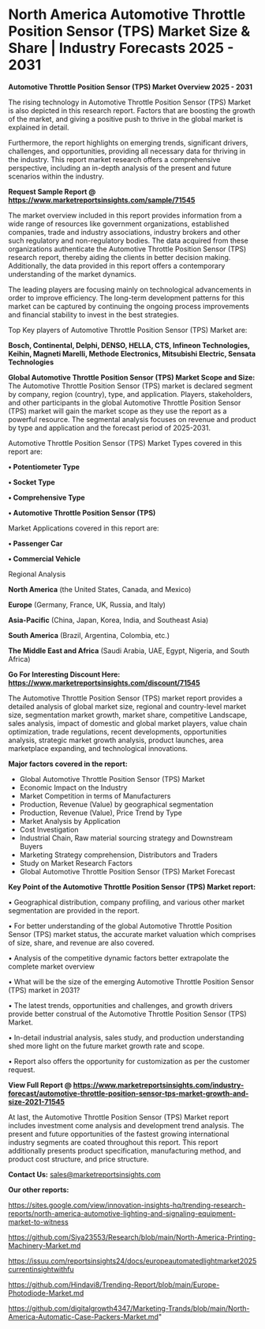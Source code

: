 # North America Automotive Throttle Position Sensor (TPS) Market Size & Share | Industry Forecasts 2025 - 2031

<Strong> Automotive Throttle Position Sensor (TPS) Market Overview 2025 - 2031</strong>

The rising technology in Automotive Throttle Position Sensor (TPS) Market is also depicted in this research report. Factors that are boosting the growth of the market, and giving a positive push to thrive in the global market is explained in detail.

Furthermore, the report highlights on emerging trends, significant drivers, challenges, and opportunities, providing all necessary data for thriving in the industry. This report market research offers a comprehensive perspective, including an in-depth analysis of the present and future scenarios within the industry.

<strong>Request Sample Report @ <a href=https://www.marketreportsinsights.com/sample/71545>https://www.marketreportsinsights.com/sample/71545</a></strong>

The market overview included in this report provides information from a wide range of resources like government organizations, established companies, trade and industry associations, industry brokers and other such regulatory and non-regulatory bodies. The data acquired from these organizations authenticate the Automotive Throttle Position Sensor (TPS) research report, thereby aiding the clients in better decision making. Additionally, the data provided in this report offers a contemporary understanding of the market dynamics.

The leading players are focusing mainly on technological advancements in order to improve efficiency. The long-term development patterns for this market can be captured by continuing the ongoing process improvements and financial stability to invest in the best strategies.

Top Key players of Automotive Throttle Position Sensor (TPS) Market are:

<strong>Bosch, Continental, Delphi, DENSO, HELLA, CTS, Infineon Technologies, Keihin, Magneti Marelli, Methode Electronics, Mitsubishi Electric, Sensata Technologies</strong>

<strong><b>Global Automotive Throttle Position Sensor (TPS) Market Scope and Size:</b></strong>
The Automotive Throttle Position Sensor (TPS) market is declared segment by company, region (country), type, and application. Players, stakeholders, and other participants in the global Automotive Throttle Position Sensor (TPS) market will gain the market scope as they use the report as a powerful resource. The segmental analysis focuses on revenue and product by type and application and the forecast period of 2025-2031.

Automotive Throttle Position Sensor (TPS) Market Types covered in this report are:

<strong>• Potentiometer Type

• Socket Type

• Comprehensive Type

• Automotive Throttle Position Sensor (TPS)</strong>

Market Applications covered in this report are:

<strong>• Passenger Car

• Commercial Vehicle</strong> 

Regional Analysis

<strong>North America</strong> (the United States, Canada, and Mexico)

<strong>Europe</strong> (Germany, France, UK, Russia, and Italy)

<strong>Asia-Pacific</strong> (China, Japan, Korea, India, and Southeast Asia)

<strong>South America</strong> (Brazil, Argentina, Colombia, etc.)

<strong>The Middle East and Africa</strong> (Saudi Arabia, UAE, Egypt, Nigeria, and South Africa)

<strong>Go For Interesting Discount Here: <a href=https://www.marketreportsinsights.com/discount/71545>https://www.marketreportsinsights.com/discount/71545</a></strong>

The Automotive Throttle Position Sensor (TPS) market report provides a detailed analysis of global market size, regional and country-level market size, segmentation market growth, market share, competitive Landscape, sales analysis, impact of domestic and global market players, value chain optimization, trade regulations, recent developments, opportunities analysis, strategic market growth analysis, product launches, area marketplace expanding, and technological innovations.

<strong><b>Major factors covered in the report:</b></strong>
<ul>
  <li>Global Automotive Throttle Position Sensor (TPS) Market </li>
  <li>Economic Impact on the Industry</li>
  <li>Market Competition in terms of Manufacturers</li>
  <li>Production, Revenue (Value) by geographical segmentation</li>
  <li>Production, Revenue (Value), Price Trend by Type</li>
  <li>Market Analysis by Application</li>
  <li>Cost Investigation</li>
  <li>Industrial Chain, Raw material sourcing strategy and Downstream Buyers</li>
  <li>Marketing Strategy comprehension, Distributors and Traders</li>
  <li>Study on Market Research Factors</li>
  <li>Global Automotive Throttle Position Sensor (TPS) Market Forecast</li>
</ul>

<strong><b>Key Point of the Automotive Throttle Position Sensor (TPS) Market report:</b></strong>

• Geographical distribution, company profiling, and various other market segmentation are provided in the report.

• For better understanding of the global Automotive Throttle Position Sensor (TPS) market status, the accurate market valuation which comprises of size, share, and revenue are also covered.

• Analysis of the competitive dynamic factors better extrapolate the complete market overview

• What will be the size of the emerging Automotive Throttle Position Sensor (TPS) market in 2031?

• The latest trends, opportunities and challenges, and growth drivers provide better construal of the Automotive Throttle Position Sensor (TPS) Market.

• In-detail industrial analysis, sales study, and production understanding shed more light on the future market growth rate and scope.

• Report also offers the opportunity for customization as per the customer request.

<strong><b>View Full Report @ <a href=https://www.marketreportsinsights.com/industry-forecast/automotive-throttle-position-sensor-tps-market-growth-and-size-2021-71545>https://www.marketreportsinsights.com/industry-forecast/automotive-throttle-position-sensor-tps-market-growth-and-size-2021-71545</a></b></strong>


At last, the Automotive Throttle Position Sensor (TPS) Market report includes investment come analysis and development trend analysis. The present and future opportunities of the fastest growing international industry segments are coated throughout this report. This report additionally presents product specification, manufacturing method, and product cost structure, and price structure.

<strong>Contact Us:</strong>
sales@marketreportsinsights.com

<strong>Our other reports:</strong>

<a href=https://sites.google.com/view/innovation-insights-hq/trending-research-reports/north-america-automotive-lighting-and-signaling-equipment-market-to-witness>https://sites.google.com/view/innovation-insights-hq/trending-research-reports/north-america-automotive-lighting-and-signaling-equipment-market-to-witness</a>

<a href=https://github.com/Siya23553/Research/blob/main/North-America-Printing-Machinery-Market.md>https://github.com/Siya23553/Research/blob/main/North-America-Printing-Machinery-Market.md</a>

<a href=https://issuu.com/reportsinsights24/docs/europeautomatedlightmarket2025currentinsightwithfu>https://issuu.com/reportsinsights24/docs/europeautomatedlightmarket2025currentinsightwithfu</a>

<a href=https://github.com/Hindavi8/Trending-Report/blob/main/Europe-Photodiode-Market.md>https://github.com/Hindavi8/Trending-Report/blob/main/Europe-Photodiode-Market.md</a>

<a href=https://github.com/digitalgrowth4347/Marketing-Trands/blob/main/North-America-Automatic-Case-Packers-Market.md>https://github.com/digitalgrowth4347/Marketing-Trands/blob/main/North-America-Automatic-Case-Packers-Market.md</a>"

